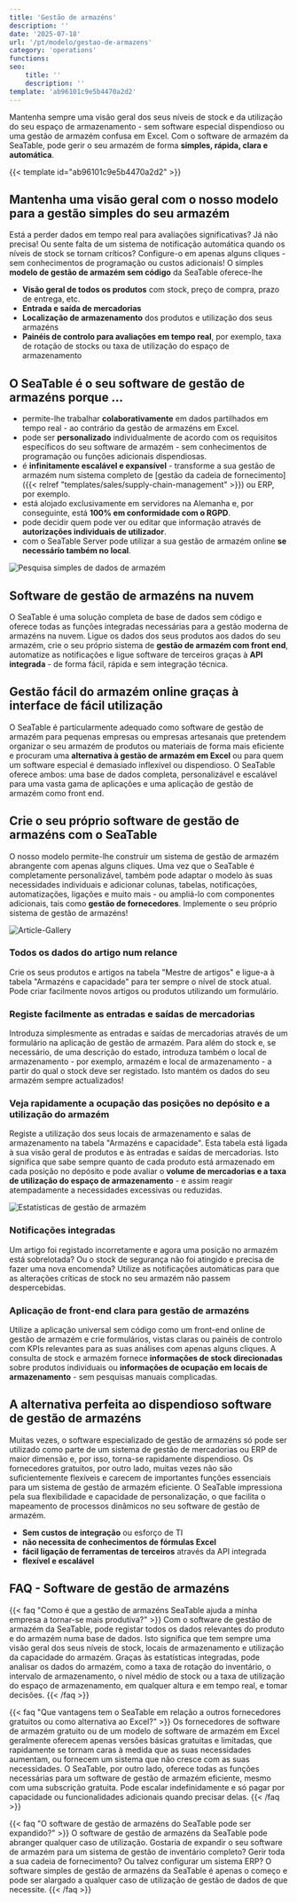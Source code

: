 ```yaml
---
title: 'Gestão de armazéns'
description: ''
date: '2025-07-18'
url: '/pt/modelo/gestao-de-armazens'
category: 'operations'
functions:
seo:
    title: ''
    description: ''
template: 'ab96101c9e5b4470a2d2'
---
```


Mantenha sempre uma visão geral dos seus níveis de stock e da utilização do seu espaço de armazenamento - sem software especial dispendioso ou uma gestão de armazém confusa em Excel. Com o software de armazém da SeaTable, pode gerir o seu armazém de forma **simples, rápida, clara e automática**.

{{< template id="ab96101c9e5b4470a2d2" >}}

## Mantenha uma visão geral com o nosso modelo para a gestão simples do seu armazém

Está a perder dados em tempo real para avaliações significativas? Já não precisa! Ou sente falta de um sistema de notificação automática quando os níveis de stock se tornam críticos? Configure-o em apenas alguns cliques - sem conhecimentos de programação ou custos adicionais! O simples **modelo de gestão de armazém sem código** da SeaTable oferece-lhe

- **Visão geral de todos os produtos** com stock, preço de compra, prazo de entrega, etc.
- **Entrada e saída de mercadorias**
- **Localização de armazenamento** dos produtos e utilização dos seus armazéns
- **Painéis de controlo para avaliações em tempo real**, por exemplo, taxa de rotação de stocks ou taxa de utilização do espaço de armazenamento

## O SeaTable é o seu software de gestão de armazéns porque ...

- permite-lhe trabalhar **colaborativamente** em dados partilhados em tempo real - ao contrário da gestão de armazéns em Excel.
- pode ser **personalizado** individualmente de acordo com os requisitos específicos do seu software de armazém - sem conhecimentos de programação ou funções adicionais dispendiosas.
- é **infinitamente escalável e expansível** - transforme a sua gestão de armazém num sistema completo de [gestão da cadeia de fornecimento]({{< relref "templates/sales/supply-chain-management" >}}) ou ERP, por exemplo.
- está alojado exclusivamente em servidores na Alemanha e, por conseguinte, está **100% em conformidade com o RGPD**.
- pode decidir quem pode ver ou editar que informação através de **autorizações individuais de utilizador**.
- com o SeaTable Server pode utilizar a sua gestão de armazém online **se necessário também no local**.

![Pesquisa simples de dados de armazém](warehouse-enquiry.jpg)

## Software de gestão de armazéns na nuvem

O SeaTable é uma solução completa de base de dados sem código e oferece todas as funções integradas necessárias para a gestão moderna de armazéns na nuvem. Ligue os dados dos seus produtos aos dados do seu armazém, crie o seu próprio sistema de **gestão de armazém com front end**, automatize as notificações e ligue software de terceiros graças à **API integrada** - de forma fácil, rápida e sem integração técnica.

## Gestão fácil do armazém online graças à interface de fácil utilização

O SeaTable é particularmente adequado como software de gestão de armazém para pequenas empresas ou empresas artesanais que pretendem organizar o seu armazém de produtos ou materiais de forma mais eficiente e procuram uma **alternativa à gestão de armazém em Excel** ou para quem um software especial é demasiado inflexível ou dispendioso. O SeaTable oferece ambos: uma base de dados completa, personalizável e escalável para uma vasta gama de aplicações e uma aplicação de gestão de armazém como front end.

## Crie o seu próprio software de gestão de armazéns com o SeaTable

O nosso modelo permite-lhe construir um sistema de gestão de armazém abrangente com apenas alguns cliques. Uma vez que o SeaTable é completamente personalizável, também pode adaptar o modelo às suas necessidades individuais e adicionar colunas, tabelas, notificações, automatizações, ligações e muito mais - ou ampliá-lo com componentes adicionais, tais como **gestão de fornecedores**. Implemente o seu próprio sistema de gestão de armazéns!

![Article-Gallery](stock-gallery.jpg)

### Todos os dados do artigo num relance

Crie os seus produtos e artigos na tabela "Mestre de artigos" e ligue-a à tabela "Armazéns e capacidade" para ter sempre o nível de stock atual. Pode criar facilmente novos artigos ou produtos utilizando um formulário.

### Registe facilmente as entradas e saídas de mercadorias

Introduza simplesmente as entradas e saídas de mercadorias através de um formulário na aplicação de gestão de armazém. Para além do stock e, se necessário, de uma descrição do estado, introduza também o local de armazenamento - por exemplo, armazém e local de armazenamento - a partir do qual o stock deve ser registado. Isto mantém os dados do seu armazém sempre actualizados!

### Veja rapidamente a ocupação das posições no depósito e a utilização do armazém

Registe a utilização dos seus locais de armazenamento e salas de armazenamento na tabela "Armazéns e capacidade". Esta tabela está ligada à sua visão geral de produtos e às entradas e saídas de mercadorias. Isto significa que sabe sempre quanto de cada produto está armazenado em cada posição no depósito e pode avaliar o **volume de mercadorias e a taxa de utilização do espaço de armazenamento** - e assim reagir atempadamente a necessidades excessivas ou reduzidas.

![Estatísticas de gestão de armazém](warehouse-statistics.jpg)

### Notificações integradas

Um artigo foi registado incorretamente e agora uma posição no armazém está sobrelotada? Ou o stock de segurança não foi atingido e precisa de fazer uma nova encomenda? Utilize as notificações automáticas para que as alterações críticas de stock no seu armazém não passem despercebidas.

### Aplicação de front-end clara para gestão de armazéns

Utilize a aplicação universal sem código como um front-end online de gestão de armazém e crie formulários, vistas claras ou painéis de controlo com KPIs relevantes para as suas análises com apenas alguns cliques. A consulta de stock e armazém fornece **informações de stock direcionadas** sobre produtos individuais ou **informações de ocupação em locais de armazenamento** - sem pesquisas manuais complicadas.

## A alternativa perfeita ao dispendioso software de gestão de armazéns

Muitas vezes, o software especializado de gestão de armazéns só pode ser utilizado como parte de um sistema de gestão de mercadorias ou ERP de maior dimensão e, por isso, torna-se rapidamente dispendioso. Os fornecedores gratuitos, por outro lado, muitas vezes não são suficientemente flexíveis e carecem de importantes funções essenciais para um sistema de gestão de armazém eficiente. O SeaTable impressiona pela sua flexibilidade e capacidade de personalização, o que facilita o mapeamento de processos dinâmicos no seu software de gestão de armazém.

- **Sem custos de integração** ou esforço de TI
- **não necessita de conhecimentos de fórmulas Excel**
- **fácil ligação de ferramentas de terceiros** através da API integrada
- **flexível e escalável**

## FAQ - Software de gestão de armazéns

{{< faq "Como é que a gestão de armazéns SeaTable ajuda a minha empresa a tornar-se mais produtiva?" >}}
Com o software de gestão de armazém da SeaTable, pode registar todos os dados relevantes do produto e do armazém numa base de dados. Isto significa que tem sempre uma visão geral dos seus níveis de stock, locais de armazenamento e utilização da capacidade do armazém. Graças às estatísticas integradas, pode analisar os dados do armazém, como a taxa de rotação do inventário, o intervalo de armazenamento, o nível médio de stock ou a taxa de utilização do espaço de armazenamento, em qualquer altura e em tempo real, e tomar decisões.
{{< /faq >}}

{{< faq "Que vantagens tem o SeaTable em relação a outros fornecedores gratuitos ou como alternativa ao Excel?" >}}
Os fornecedores de software de armazém gratuito ou de um modelo de software de armazém em Excel geralmente oferecem apenas versões básicas gratuitas e limitadas, que rapidamente se tornam caras à medida que as suas necessidades aumentam, ou fornecem um sistema que não cresce com as suas necessidades. O SeaTable, por outro lado, oferece todas as funções necessárias para um software de gestão de armazém eficiente, mesmo com uma subscrição gratuita. Pode escalar indefinidamente e só pagar por capacidade ou funcionalidades adicionais quando precisar delas.
{{< /faq >}}

{{< faq "O software de gestão de armazéns do SeaTable pode ser expandido?" >}}
O software de gestão de armazéns da SeaTable pode abranger qualquer caso de utilização. Gostaria de expandir o seu software de armazém para um sistema de gestão de inventário completo? Gerir toda a sua cadeia de fornecimento? Ou talvez configurar um sistema ERP? O software simples de gestão de armazéns da SeaTable é apenas o começo e pode ser alargado a qualquer caso de utilização de gestão de dados de que necessite.
{{< /faq >}}